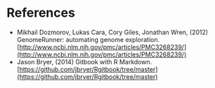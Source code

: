 # References




- Mikhail Dozmorov, Lukas Cara, Cory Giles, Jonathan Wren,   (2012) GenomeRunner: automating genome exploration.  [http://www.ncbi.nlm.nih.gov/pmc/articles/PMC3268239/](http://www.ncbi.nlm.nih.gov/pmc/articles/PMC3268239/)
- Jason Bryer,   (2014) Gitbook with R Markdown.  [https://github.com/jbryer/Rgitbook/tree/master](https://github.com/jbryer/Rgitbook/tree/master)
